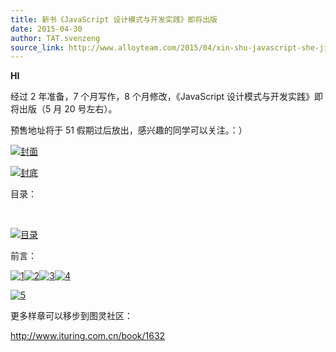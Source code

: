 ```yaml
---
title: 新书《JavaScript 设计模式与开发实践》即将出版
date: 2015-04-30
author: TAT.svenzeng
source_link: http://www.alloyteam.com/2015/04/xin-shu-javascript-she-ji-mo-shi-yu-kai-fa-shi-jian-ji-jiang-chu-ban/
---
```


**HI**

经过 2 年准备，7 个月写作，8 个月修改，《JavaScript 设计模式与开发实践》即将出版（5 月 20 号左右）。

预售地址将于 51 假期过后放出，感兴趣的同学可以关注。：）

[![封面](http://www.alloyteam.com/wp-content/uploads/2015/04/111.png)](http://www.alloyteam.com/wp-content/uploads/2015/04/111.png)

[![封底](http://www.alloyteam.com/wp-content/uploads/2015/04/封底.jpg)](http://www.alloyteam.com/wp-content/uploads/2015/04/封底.jpg)

 目录：  

 

[![目录](http://www.alloyteam.com/wp-content/uploads/2015/04/目录.png)](http://www.alloyteam.com/wp-content/uploads/2015/04/目录.png)

前言：

[![1](http://www.alloyteam.com/wp-content/uploads/2015/04/1.jpg)](http://www.alloyteam.com/wp-content/uploads/2015/04/1.jpg)[![2](http://www.alloyteam.com/wp-content/uploads/2015/04/2.jpg)](http://www.alloyteam.com/wp-content/uploads/2015/04/2.jpg)[![3](http://www.alloyteam.com/wp-content/uploads/2015/04/3.jpg)](http://www.alloyteam.com/wp-content/uploads/2015/04/3.jpg)[![4](http://www.alloyteam.com/wp-content/uploads/2015/04/4.jpg)](http://www.alloyteam.com/wp-content/uploads/2015/04/4.jpg)

[![5](http://www.alloyteam.com/wp-content/uploads/2015/04/5.jpg)](http://www.alloyteam.com/wp-content/uploads/2015/04/5.jpg)

更多样章可以移步到图灵社区：

<http://www.ituring.com.cn/book/1632>